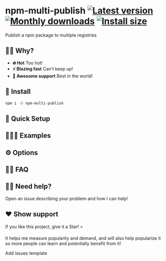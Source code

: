 # npm-multi-publish [![Latest version](https://badgen.net/npm/v/npm-multi-publish)](https://npm.im/npm-multi-publish) [![Monthly downloads](https://badgen.net/npm/dm/npm-multi-publish)](https://npm.im/npm-multi-publish) [![Install size](https://packagephobia.now.sh/badge?p=npm-multi-publish)](https://packagephobia.now.sh/result?p=npm-multi-publish)

Publish a npm package to multiple registries

## 🙋‍♂️ Why?
- **🔥 Hot** Too hot! 
- **⚡️ Blazing fast** Can't keep up!
- **🙌 Awesome support** Best in the world!

## 🚀 Install
```sh
npm i -D npm-multi-publish
```

## 🚦 Quick Setup


## 👨🏻‍🏫 Examples


## ⚙️ Options


## 💁‍♀️ FAQ

## 👨‍💻 Need help?
Open an issue describing your problem and how I can help!

## ❤️ Show support
If you like this project, give it a Star! ⭐️

It helps me measure popularity and demand, and will also help popularize it so more people can learn and potentially benefit from it!


Add issues template